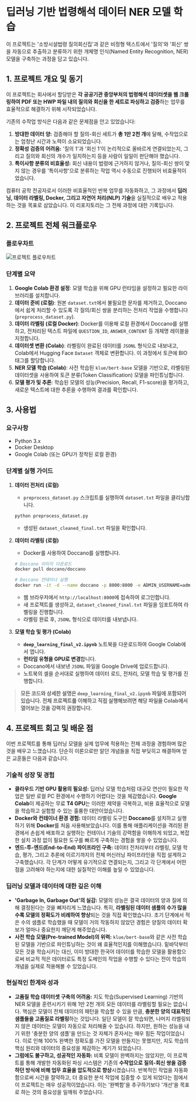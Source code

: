 # 딥러닝 기반 법령해석 데이터 NER 모델 학습

이 프로젝트는 '소방시설법령 질의회신집'과 같은 비정형 텍스트에서 '질의'와 '회신' 쌍을 자동으로 추출하고 분류하기 위한 개체명 인식(Named Entity Recognition, NER) 모델을 구축하는 과정을 담고 있습니다.

## 1. 프로젝트 개요 및 동기

이 프로젝트는 회사에서 할당받은 **각 공공기관 중앙부처의 법령해석 데이터셋을 웹 크롤링하여 PDF 또는 HWP 파일 내의 질의와 회신을 한 세트로 파싱하고 검증**하는 업무를 효율적으로 해결하기 위해 시작되었습니다.

기존의 수작업 방식은 다음과 같은 문제점을 안고 있었습니다:

1.  **방대한 데이터 양:** 검증해야 할 질의-회신 세트가 **총 1만 2천 개**에 달해, 수작업으로는 엄청난 시간과 노력이 소요되었습니다.
2.  **정확성 검증의 어려움:** '질의 1'과 '회신 1'이 논리적으로 올바르게 연결되었는지, 그리고 질의와 회신의 개수가 일치하는지 등을 사람이 일일이 판단해야 했습니다.
3.  **특이사항 분류의 비효율성:** 회신 내용이 법령에 근거하지 않거나, 질의-회신 쌍이 맞지 않는 경우를 '특이사항'으로 분류하는 작업 역시 수동으로 진행되어 비효율적이었습니다.

컴퓨터 공학 전공자로서 이러한 비효율적인 반복 업무를 자동화하고, 그 과정에서 **딥러닝, 데이터 라벨링, Docker, 그리고 자연어 처리(NLP) 기술**을 실질적으로 배우고 적용하는 것을 목표로 삼았습니다. 이 리포지토리는 그 전체 과정에 대한 기록입니다.

## 2. 프로젝트 전체 워크플로우

### 플로우차트
![프로젝트 플로우차트](deep-learning-flowchart.png)

### 단계별 요약
1.  **Google Colab 환경 설정**: 모델 학습을 위해 GPU 런타임을 설정하고 필요한 라이브러리를 설치합니다.
2.  **데이터 준비 (로컬)**: 원본 `dataset.txt`에서 불필요한 문자를 제거하고, Doccano에서 쉽게 처리할 수 있도록 각 질의/회신 쌍을 분리하는 전처리 작업을 수행합니다 (`preprocess_dataset.py`).
3.  **데이터 라벨링 (로컬 Docker)**: Docker를 이용해 로컬 환경에서 Doccano를 실행하고, 전처리된 텍스트 파일에 `QUESTION_ID`, `ANSWER_CONTENT` 등 개체명 레이블을 지정합니다.
4.  **데이터셋 변환 (Colab)**: 라벨링이 완료된 데이터를 `JSONL` 형식으로 내보내고, Colab에서 Hugging Face `Dataset` 객체로 변환합니다. 이 과정에서 토큰에 BIO 태그를 할당합니다.
5.  **NER 모델 학습 (Colab)**: 사전 학습된 `klue/bert-base` 모델을 기반으로, 라벨링된 데이터셋을 사용하여 토큰 분류(Token Classification) 모델을 파인튜닝합니다.
6.  **모델 평가 및 추론**: 학습된 모델의 성능(Precision, Recall, F1-score)을 평가하고, 새로운 텍스트에 대한 추론을 수행하여 결과를 확인합니다.

## 3. 사용법

### 요구사항
- Python 3.x
- Docker Desktop
- Google Colab (또는 GPU가 장착된 로컬 환경)

### 단계별 실행 가이드

1.  **데이터 전처리 (로컬)**
    - `preprocess_dataset.py` 스크립트를 실행하여 `dataset.txt` 파일을 클리닝합니다.
    ```bash
    python preprocess_dataset.py
    ```
    - 생성된 `dataset_cleaned_final.txt` 파일을 확인합니다.

2.  **데이터 라벨링 (로컬)**
    - Docker를 사용하여 Doccano를 실행합니다.
    ```bash
    # Doccano 이미지 다운로드
    docker pull doccano/doccano

    # Doccano 컨테이너 실행
    docker run -it -d --name doccano -p 8000:8000 -e ADMIN_USERNAME=admin -e ADMIN_PASSWORD=password -e ADMIN_EMAIL=admin@example.com doccano/doccano
    ```
    - 웹 브라우저에서 `http://localhost:8000`에 접속하여 로그인합니다.
    - 새 프로젝트를 생성하고, `dataset_cleaned_final.txt` 파일을 임포트하여 라벨링을 진행합니다.
    - 라벨링 완료 후, `JSONL` 형식으로 데이터를 내보냅니다.

3.  **모델 학습 및 평가 (Colab)**
    - **`deep_learning_final_v2.ipynb`** 노트북을 다운로드하여 Google Colab에서 엽니다.
    - **런타임 유형을 GPU로 변경**합니다.
    - Doccano에서 내보낸 `JSONL` 파일을 Google Drive에 업로드합니다.
    - 노트북의 셀을 순서대로 실행하여 데이터 로드, 전처리, 모델 학습 및 평가를 진행합니다.

> **모든 코드와 상세한 설명은 `deep_learning_final_v2.ipynb` 파일에 포함되어 있습니다. 전체 프로젝트를 이해하고 직접 실행해보려면 해당 파일을 Colab에서 열어보는 것을 강력히 권장합니다.**

## 4. 프로젝트 회고 및 배운 점

이번 프로젝트를 통해 딥러닝 모델을 실제 업무에 적용하는 전체 과정을 경험하며 많은 것을 배우고 느꼈습니다. 단순히 이론으로만 알던 개념들을 직접 부딪히고 해결하며 얻은 교훈들은 다음과 같습니다.

### 기술적 성장 및 경험

*   **클라우드 기반 GPU 활용의 필요성:** 딥러닝 모델 학습처럼 대규모 연산이 필요한 작업은 일반 로컬 PC 환경에서 수행하기 어렵다는 것을 체감했습니다. **Google Colab**이 제공하는 무료 **T4 GPU**는 이러한 제약을 극복하고, 비용 효율적으로 모델을 학습하고 실험할 수 있는 훌륭한 대안이었습니다.
*   **Docker와 컨테이너 환경 경험:** 데이터 라벨링 도구인 **Doccano**를 설치하고 실행하기 위해 **Docker**를 처음 사용해보았습니다. 이를 통해 애플리케이션을 격리된 환경에서 손쉽게 배포하고 실행하는 컨테이너 기술의 강력함을 이해하게 되었고, 복잡한 설치 과정 없이 필요한 도구를 빠르게 구축하는 경험을 쌓을 수 있었습니다.
*   **엔드-투-엔드(End-to-End) 파이프라인 구축:** 데이터 전처리부터 라벨링, 모델 학습, 평가, 그리고 추론에 이르기까지의 전체 머신러닝 파이프라인을 직접 설계하고 구축했습니다. 각 단계가 어떻게 유기적으로 연결되는지, 그리고 각 단계에서 어떤 점을 고려해야 하는지에 대한 실질적인 이해를 높일 수 있었습니다.

### 딥러닝 모델과 데이터에 대한 깊은 이해

*   **'Garbage In, Garbage Out'의 실감:** 모델의 성능은 결국 데이터의 양과 질에 의해 결정된다는 것을 뼈저리게 느꼈습니다. 특히, **라벨링된 데이터 샘플의 수가 많을수록 모델의 정확도가 비례하여 향상**되는 것을 직접 확인했습니다. 초기 단계에서 적은 수의 샘플로 학습했을 때 모델이 거의 작동하지 않았던 경험은 양질의 데이터 확보가 얼마나 중요한지 깨닫게 해주었습니다.
*   **사전 학습 모델(Pre-trained Model)의 위력:** `klue/bert-base`와 같은 사전 학습된 모델을 기반으로 파인튜닝하는 것이 왜 효율적인지를 이해했습니다. 밑바닥부터 모든 것을 학습시키는 대신, 이미 방대한 한국어 데이터를 학습한 모델을 활용함으로써 비교적 적은 데이터로도 특정 도메인의 작업을 수행할 수 있다는 전이 학습의 개념을 실제로 적용해볼 수 있었습니다.

### 현실적인 한계와 성과

*   **고품질 학습 데이터셋 구축의 어려움:** 지도 학습(Supervised Learning) 기반의 NER 모델을 훈련시키기 위해 1만 2천 개의 모든 데이터를 라벨링할 필요는 없습니다. 핵심은 모델이 전체 데이터의 패턴을 학습할 수 있을 만큼, **충분한 양의 대표적인 샘플들을 고품질로 라벨링**하는 것입니다. 일단 모델이 잘 학습되면, 나머지 라벨링되지 않은 데이터는 모델이 자동으로 처리해줄 수 있습니다. 하지만, 원하는 성능을 내기 위한 '충분한 양의 샘플'을 만드는 것 자체가 혼자서는 매우 힘든 작업이었습니다. 이로 인해 100% 완벽한 정확도를 가진 모델을 만들지는 못했지만, 지도 학습의 핵심 원리와 데이터의 중요성을 체감하는 계기가 되었습니다.
*   **그럼에도 불구하고, 성공적인 자동화:** 비록 모델이 완벽하지는 않았지만, 이 프로젝트를 통해 개발한 자동화된 파싱 시스템은 기존의 **수작업으로 질의-회신 쌍을 검증하던 방식에 비해 업무 효율을 압도적으로 향상**시켰습니다. 반복적인 작업을 자동화함으로써 시간을 절약하고, 더 중요한 분석 작업에 집중할 수 있게 되었다는 점에서 이 프로젝트는 매우 성공적이었습니다. 이는 '완벽함'을 추구하기보다 '개선'을 목표로 하는 것의 중요성을 일깨워 주었습니다.
